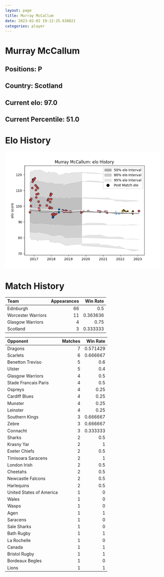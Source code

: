 ```yaml
---  
layout: page  
title: Murray McCallum  
date: 2023-02-02 19:12:25.638821  
categories: player  
---
```

# Murray McCallum

## Positions: P

## Country: Scotland

## Current elo: 97.0

## Current Percentile: 51.0

# Elo History


![elo history](history_MurrayMcCallum.png)
# Match History


| Team               |   Appearances |   Win Rate |
|:-------------------|--------------:|-----------:|
| Edinburgh          |            66 |   0.5      |
| Worcester Warriors |            11 |   0.363636 |
| Glasgow Warriors   |             4 |   0.75     |
| Scotland           |             3 |   0.333333 |

| Opponent                 |   Matches |   Win Rate |
|:-------------------------|----------:|-----------:|
| Dragons                  |         7 |   0.571429 |
| Scarlets                 |         6 |   0.666667 |
| Benetton Treviso         |         5 |   0.6      |
| Ulster                   |         5 |   0.4      |
| Glasgow Warriors         |         4 |   0.5      |
| Stade Francais Paris     |         4 |   0.5      |
| Ospreys                  |         4 |   0.25     |
| Cardiff Blues            |         4 |   0.25     |
| Munster                  |         4 |   0.25     |
| Leinster                 |         4 |   0.25     |
| Southern Kings           |         3 |   0.666667 |
| Zebre                    |         3 |   0.666667 |
| Connacht                 |         3 |   0.333333 |
| Sharks                   |         2 |   0.5      |
| Krasny Yar               |         2 |   1        |
| Exeter Chiefs            |         2 |   0.5      |
| Timisoara Saracens       |         2 |   1        |
| London Irish             |         2 |   0.5      |
| Cheetahs                 |         2 |   0.5      |
| Newcastle Falcons        |         2 |   0.5      |
| Harlequins               |         2 |   0.5      |
| United States of America |         1 |   0        |
| Wales                    |         1 |   0        |
| Wasps                    |         1 |   0        |
| Agen                     |         1 |   1        |
| Saracens                 |         1 |   0        |
| Sale Sharks              |         1 |   0        |
| Bath Rugby               |         1 |   1        |
| La Rochelle              |         1 |   0        |
| Canada                   |         1 |   1        |
| Bristol Rugby            |         1 |   1        |
| Bordeaux Begles          |         1 |   0        |
| Lions                    |         1 |   1        |